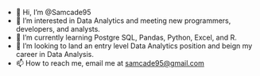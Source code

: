 - 👋 Hi, I’m @Samcade95
- 👀 I’m interested in Data Analytics and meeting new programmers, developers, and analysts.
- 🌱 I’m currently learning Postgre SQL, Pandas, Python, Excel, and R.
- 💞️ I’m looking to land an entry level Data Analytics position and beign my career in Data Analysis.
- 📫 How to reach me, email me at samcade95@gmail.com 

